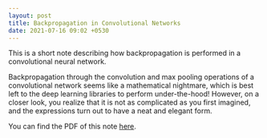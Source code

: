 ```yaml
---
layout: post
title: Backpropagation in Convolutional Networks
date: 2021-07-16 09:02 +0530
---
```


This is a short note describing how backpropagation is performed in a convolutional neural network.

Backpropagation through the convolution and max pooling operations of a convolutional network seems like a mathematical nightmare, which is best left to the deep learning libraries to perform under-the-hood! However, on a closer look, you realize that it is not as complicated as you first imagined, and the expressions turn out to have a neat and elegant form.

You can find the PDF of this note [here](/assets/2021-07-16-backpropagation/article.pdf).
